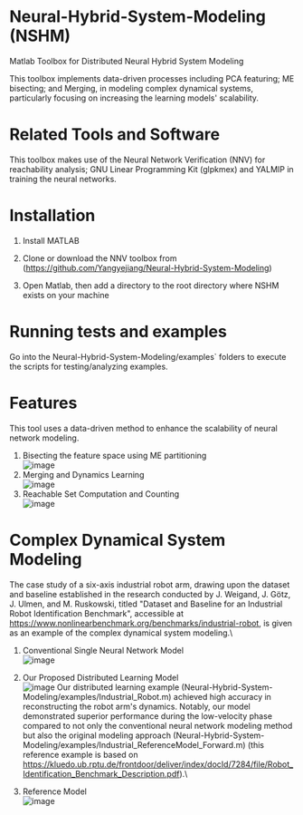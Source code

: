 # Neural-Hybrid-System-Modeling (NSHM)
Matlab Toolbox for Distributed Neural Hybrid System Modeling 

This toolbox implements data-driven processes including PCA featuring; ME bisecting; and Merging, in modeling complex dynamical systems, particularly focusing on increasing the learning models' scalability.

# Related Tools and Software
This toolbox makes use of the Neural Network Verification (NNV) for reachability analysis; GNU Linear Programming Kit (glpkmex) and YALMIP in training the neural networks.

# Installation

1) Install MATLAB

2) Clone or download the NNV toolbox from (https://github.com/Yangyejiang/Neural-Hybrid-System-Modeling)

3) Open Matlab, then add a directory to the root directory where NSHM exists on your machine

# Running tests and examples

Go into the Neural-Hybrid-System-Modeling/examples` folders to execute the scripts for testing/analyzing examples.

# Features
This tool uses a data-driven method to enhance the scalability of neural network modeling.

1. Bisecting the feature space using ME partitioning\
![image](https://github.com/aicpslab/Neural-Hybrid-System-Modeling/blob/main/Example/ME%20bisecting.png)
2. Merging and Dynamics Learning\
![image](https://github.com/aicpslab/Neural-Hybrid-System-Modeling/blob/main/Example/Merging%20and%20Learning%20of%20NHS.png)
3. Reachable Set Computation and Counting\
![image](https://github.com/aicpslab/Neural-Hybrid-System-Modeling/blob/main/Example/ReachableSetComputation.png)

# Complex Dynamical System Modeling

The case study of a six-axis industrial robot arm, drawing upon the dataset and baseline established in the research conducted by J. Weigand, J. Götz, J. Ulmen, and M. Ruskowski, titled "Dataset and Baseline for an Industrial Robot Identification Benchmark", accessible at https://www.nonlinearbenchmark.org/benchmarks/industrial-robot, is given as an example of the complex dynamical system modeling.\
1. Conventional Single Neural Network Model\
![image](https://github.com/aicpslab/Neural-Hybrid-System-Modeling/blob/main/Example/Fig/Single_IndustrialSimulation.png)

2. Our Proposed Distributed Learning Model\
![image](https://github.com/aicpslab/Neural-Hybrid-System-Modeling/blob/main/Example/Fig/Switch_IndustrialSimulation.png)
Our distributed learning example (Neural-Hybrid-System-Modeling/examples/Industrial_Robot.m) achieved high accuracy in reconstructing the robot arm's dynamics. Notably, our model demonstrated superior performance during the low-velocity phase compared to not only the conventional neural network modeling method but also the original modeling approach (Neural-Hybrid-System-Modeling/examples/Industrial_ReferenceModel_Forward.m) (this reference example is based on https://kluedo.ub.rptu.de/frontdoor/deliver/index/docId/7284/file/Robot_Identification_Benchmark_Description.pdf).\
3. Reference Model\
![image](https://github.com/aicpslab/Neural-Hybrid-System-Modeling/blob/main/Example/Fig/ReferenceModel.png)
